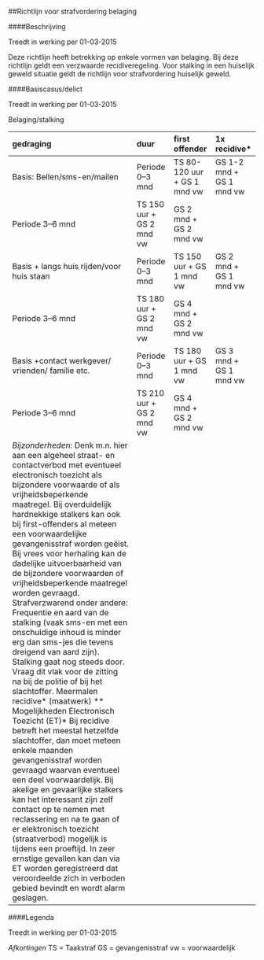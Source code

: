 <meta http-equiv='Content-Type' content='text/html; charset=utf-8' />

##Richtlijn voor strafvordering belaging

####Beschrijving

Treedt in werking per 01-03-2015 

Deze richtlijn heeft betrekking op enkele vormen van belaging. Bij deze richtlijn geldt een verzwaarde recidiveregeling. Voor stalking in een huiselijk geweld situatie geldt de richtlijn voor strafvordering huiselijk geweld.    

####Basiscasus/delict

Treedt in werking per 01-03-2015 

Belaging/stalking 

| gedraging  | duur  | first offender  | 1x recidive*  |
|:---|:---|:---|:---|
| Basis:  Bellen/sms-en/mailen  | Periode 0–3 mnd  | TS 80-120 uur + GS 1 mnd vw  | GS 1-2 mnd + GS 1 mnd vw  |
| Periode 3–6 mnd  | TS 150 uur + GS 2 mnd vw  | GS 2 mnd + GS 2 mnd vw  |
| Basis +  langs huis rijden/voor huis staan  | Periode 0–3 mnd  | TS 150 uur + GS 1 mnd vw  | GS 2 mnd + GS 1 mnd vw  |
| Periode 3–6 mnd  | TS 180 uur + GS 2 mnd vw  | GS 4 mnd + GS 2 mnd vw  |
| Basis +contact werkgever/  vrienden/  familie etc.  | Periode 0–3 mnd  | TS 180 uur + GS 1 mnd vw  | GS 3 mnd + GS 1 mnd vw  |
| Periode 3–6 mnd  | TS 210 uur + GS 2 mnd vw  | GS 4 mnd + GS 2 mnd vw  |
|  *Bijzonderheden:*   Denk m.n. hier aan een algeheel straat- en contactverbod met eventueel electronisch toezicht als bijzondere voorwaarde of als vrijheidsbeperkende maatregel. Bij overduidelijk hardnekkige stalkers kan ook bij first-offenders al meteen een voorwaardelijke gevangenisstraf worden geëist.  Bij vrees voor herhaling kan de dadelijke uitvoerbaarheid van de bijzondere voorwaarden of vrijheidsbeperkende maatregel worden gevraagd.  Strafverzwarend onder andere:  Frequentie en aard van de stalking (vaak sms-en met een onschuldige inhoud is minder erg dan sms-jes die tevens dreigend van aard zijn).  Stalking gaat nog steeds door. Vraag dit vlak voor de zitting na bij de politie of bij het slachtoffer.  Meermalen recidive* (maatwerk)   ** Mogelijkheden Electronisch Toezicht (ET)*   Bij recidive betreft het meestal hetzelfde slachtoffer, dan moet meteen enkele maanden gevangenisstraf worden gevraagd waarvan eventueel een deel voorwaardelijk. Bij akelige en gevaarlijke stalkers kan het interessant zijn zelf contact op te nemen met reclassering en na te gaan of er elektronisch toezicht (straatverbod) mogelijk is tijdens een proeftijd. In zeer ernstige gevallen kan dan via ET worden geregistreerd dat veroordeelde zich in verboden gebied bevindt en wordt alarm geslagen.  |

####Legenda

Treedt in werking per 01-03-2015 

*Afkortingen*  TS = Taakstraf GS = gevangenisstraf vw = voorwaardelijk     
